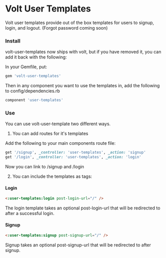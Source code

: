 # Volt User Templates

Volt user templates provide out of the box templates for users to signup, login, and logout.  (Forgot password coming soon)

### Install

volt-user-templates now ships with volt, but if you have removed it, you can add it back with the following:

In your Gemfile, put:

```ruby
gem 'volt-user-templates'
```

Then in any component you want to use the templates in, add the following to config/dependencies.rb

```ruby
component 'user-templates'
```

### Use

You can use volt-user-template two different ways.

1) You can add routes for it's templates

Add the following to your main components route file:

```ruby
get '/signup', _controller: 'user-templates', _action: 'signup'
get '/login', _controller: 'user-templates', _action: 'login'
```

Now you can link to /signup and /login

2) You can include the templates as tags:

#### Login

```html
<:user-templates:login post-login-url="/" />
```

The login template takes an optional post-login-url that will be redirected to after a successful login.

#### Signup

```html
<:user-templates:signup post-signup-url="/" />
```

Signup takes an optional post-signup-url that will be redirected to after signup.